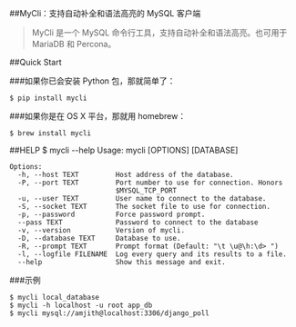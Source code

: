 ##MyCli：支持自动补全和语法高亮的 MySQL 客户端



>MyCli 是一个 MySQL 命令行工具，支持自动补全和语法高亮。也可用于 MariaDB 和 Percona。

##Quick Start

###如果你已会安装 Python 包，那就简单了：


    $ pip install mycli


###如果你是在 OS X 平台，那就用 homebrew：


    $ brew install mycli

##HELP
    $ mycli --help
    Usage: mycli [OPTIONS] [DATABASE]
    
    Options:
      -h, --host TEXT         Host address of the database.
      -P, --port TEXT         Port number to use for connection. Honors
                              $MYSQL_TCP_PORT
      -u, --user TEXT         User name to connect to the database.
      -S, --socket TEXT       The socket file to use for connection.
      -p, --password          Force password prompt.
      --pass TEXT             Password to connect to the database
      -v, --version           Version of mycli.
      -D, --database TEXT     Database to use.
      -R, --prompt TEXT       Prompt format (Default: "\t \u@\h:\d> ")
      -l, --logfile FILENAME  Log every query and its results to a file.
      --help                  Show this message and exit.

###示例


    $ mycli local_database
    $ mycli -h localhost -u root app_db
    $ mycli mysql://amjith@localhost:3306/django_poll
